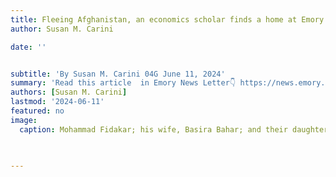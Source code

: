 ```yaml
---
title: Fleeing Afghanistan, an economics scholar finds a home at Emory
author: Susan M. Carini

date: ''


subtitle: 'By Susan M. Carini 04G June 11, 2024'
summary: 'Read this article  in Emory News Letter👇 https://news.emory.edu/stories/2024/06/er_fidakar_economics_scholar_11-06-2024/story.html'
authors: [Susan M. Carini]
lastmod: '2024-06-11' 
featured: no
image:
  caption: Mohammad Fidakar; his wife, Basira Bahar; and their daughter, Baran, are joyfully embracing their time at Emory after escaping Taliban-controlled Afghanistan.


 
---
```


